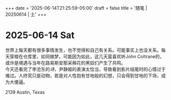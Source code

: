 +++
date = '2025-06-14T21:25:59-05:00'
draft = false
title = '随笔 | 20250614 | 土'
+++

# 2025-06-14 Sat  
世界上每天都有很多事情发生，也不觉得和自己有关系。可能事实上也没关系。每天穿梭在仓库里，如同做梦。可能因为如此，这几天蛮喜欢听John Coltrane的，或许是境遇与当年在路易斯安那采棉花的黑奴们产生了共鸣。  
今天还看完了李沧东的*诗*，尹静姬的表演太恰当，导致看到影片结尾时的心情过于难过。人终究只是动物，若是对人性抱有甘地般的幻想，只会得到甘地的下场，成为大傻逼。  

2139 Austin, Texas